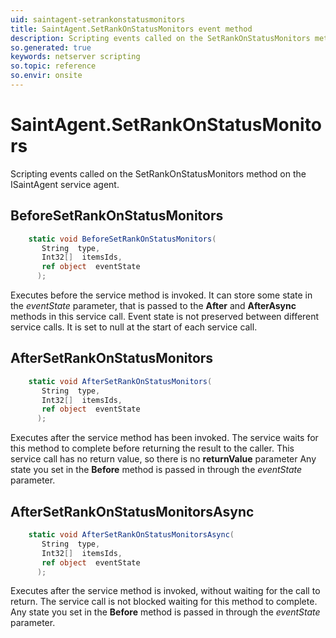 ```yaml
---
uid: saintagent-setrankonstatusmonitors
title: SaintAgent.SetRankOnStatusMonitors event method
description: Scripting events called on the SetRankOnStatusMonitors method on the SaintAgent service agent.
so.generated: true
keywords: netserver scripting
so.topic: reference
so.envir: onsite
---
```

# SaintAgent.SetRankOnStatusMonitors

Scripting events called on the <see cref='M:ISaintAgent.SetRankOnStatusMonitors'>SetRankOnStatusMonitors</see> method on the <see cref='ISaintAgent'>ISaintAgent</see>  service agent.

## BeforeSetRankOnStatusMonitors
```cs
    static void BeforeSetRankOnStatusMonitors(
       String  type,
       Int32[]  itemsIds,
       ref object  eventState
      );
```
Executes before the service method is invoked.
It can store some state in the *eventState* parameter, that is passed to the **After** and **AfterAsync** methods in this service call.
Event state is not preserved between different service calls. It is set to null at the start of each service call.
## AfterSetRankOnStatusMonitors
```cs
    static void AfterSetRankOnStatusMonitors(
       String  type,
       Int32[]  itemsIds,
       ref object  eventState
      );
```
Executes after the service method has been invoked. The service waits for this method to complete before returning the result to the caller.
This service call has no return value, so there is no **returnValue** parameter
Any state you set in the **Before** method is passed in through the *eventState* parameter.
## AfterSetRankOnStatusMonitorsAsync
```cs
    static void AfterSetRankOnStatusMonitorsAsync(
       String  type,
       Int32[]  itemsIds,
       ref object  eventState
      );
```
Executes after the service method is invoked, without waiting for the call to return.
The service call is not blocked waiting for this method to complete.
Any state you set in the **Before** method is passed in through the *eventState* parameter.

